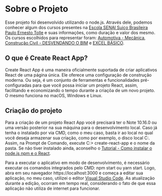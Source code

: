 # Sobre o Projeto
Esse projeto foi desenvolvido utilizando o node.js. Através dele, podemos conhecer algum dos cursos presentes na [Escola SENAI Suiço Brasileira Paulo Ernesto Tolle](https://suicobrasileira.sp.senai.br/) e suas informações, como duração e valor dos mesmo.
Os  cursos escolhidos para representar foram: [Automotiva - Mecânica](https://suicobrasileira.sp.senai.br/curso/78396/115/competencia-transversal-nocoes-basicas-de-mecanica-automotiva), [Construção Civil - DESVENDANDO O BIM](https://suicobrasileira.sp.senai.br/curso/90407/115/desvendando-o-bim) e [EXCEL BÁSICO](https://suicobrasileira.sp.senai.br/curso/92632/115/excel-basico). 


## O que é Create React App? 
Create React App é uma maneira oficialmente suportada de criar aplicativos React de uma página única. Ele oferece uma configuração de construção moderna. Ou seja, é um conjunto de ferramentas e funcionalidades pré-configuradas para que você possa iniciar um projeto React, assim, facilitando e economizando o tempo durante a criaçõa de um novo projeto. O mesmo funciona no macOS, Windows e Linux.


## Criação do projeto
Para a criação de um projeto React App você precisará ter o Note 10.16.0 ou uma versão posterior na sua máquina para o desenvolvimento local. 
Caso já tenha o instalado por via CMD, como o meu caso, basta ir ao local no qual você deseja armazenar sua criação, como por exemplo, o disco local C:. Assim, na Prompt de Comando, execute C:\> create-react-app e o nome da pasta.
Se não tiver instalado ainda, aconselho o [Tutorial - Como instalar o node.js npm e o React](https://github.com/facebook/create-react-app).


Para a executar o aplicativo em modo de desenvolvimento, é necessário executar os comandos integrados pelo CMD: npm start ou yarn start. Logo, abra em seu navegador https://localhost:3000 e começa a editar sua aplicação, no meu caso, utilizei o editor [Visual Studio Code](https://code.visualstudio.com/). As atualização durante a edição, ocorram em tempo real, considerando o fato de que essa aplicação não utiliza de internet para funcionar.


